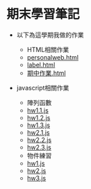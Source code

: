 # 期末學習筆記

* 以下為這學期我做的作業
  * HTML相關作業
  * [personalweb.html](personalweb.html)
  * [label.html](label.html)
  * [期中作業.html](期中作業.html)

* javascript相關作業
  * 陣列函數
  * [hw1.1.js](hw1.1.js)
  * [hw1.2.js](hw1.2.js)
  * [hw1.3.js](hw1.3.js)
  * [hw2.1.js](hw2.1.js)
  * [hw2.2.js](hw2.2.js)
  * [hw2.3.js](hw2.3.js)
  * 物件練習
  * [hw1.js](hw1.js)
  * [hw2.js](hw2.js)
  * [hw3.js](hw3.js)
  
